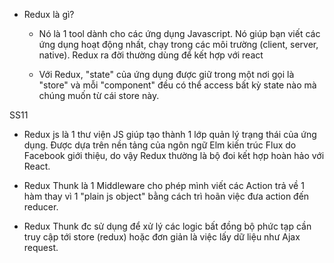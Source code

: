 - Redux là gì?

  - Nó là 1 tool dành cho các ứng dụng Javascript. Nó giúp bạn viết các ứng dụng hoạt động nhất, chạy trong các môi trường (client, server, native). Redux ra đời thường dùng để kết hợp với react

  - Với Redux, "state" của ứng dụng được giữ trong một nơi gọi là "store" và mỗi "component" đều có thể access bất kỳ state nào mà chúng muốn từ cái store này.

SS11

- Redux js là 1 thư viện JS giúp tạo thành 1 lớp quản lý trạng thái của ứng dụng. Được dựa trên nền tảng của ngôn ngữ Elm kiến trúc Flux do Facebook giới thiệu, do vậy Redux thường là bộ đoi kết hợp hoàn hảo với React.

- Redux Thunk là 1 Middleware cho phép mình viết các Action trả về 1 hàm thay vì 1 "plain js object" bằng cách trì hoãn việc đưa action đến reducer.
- Redux Thunk đc sử dụng để xử lý các logic bất đồng bộ phức tạp cần truy cập tới store (redux) hoặc đơn giản là việc lấy dữ liệu như Ajax request.
